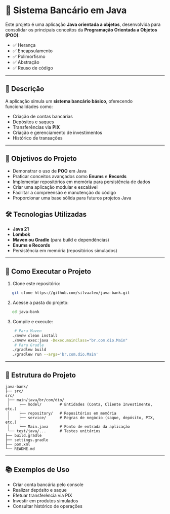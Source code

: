 # 🏦 Sistema Bancário em Java

Este projeto é uma aplicação **Java orientada a objetos**, desenvolvida para consolidar os principais conceitos da **Programação Orientada a Objetos (POO)**:

- ✅ Herança  
- ✅ Encapsulamento  
- ✅ Polimorfismo  
- ✅ Abstração  
- ✅ Reuso de código  
---

## 📌 Descrição

A aplicação simula um **sistema bancário básico**, oferecendo funcionalidades como:

- Criação de contas bancárias  
- Depósitos e saques  
- Transferências via **PIX**  
- Criação e gerenciamento de investimentos  
- Histórico de transações  

---

## 🎯 Objetivos do Projeto
- Demonstrar o uso de **POO** em Java
- Praticar conceitos avançados como **Enums** e **Records**
- Implementar repositórios em memória para persistência de dados
- Criar uma aplicação modular e escalável
- Facilitar a compreensão e manutenção do código
- Proporcionar uma base sólida para futuros projetos Java

## 🛠️ Tecnologias Utilizadas

- **Java 21**  
- **Lombok**  
- **Maven ou Gradle** (para build e dependências)  
- **Enums e Records**  
- Persistência em memória (repositórios simulados)  

---

## 🚀 Como Executar o Projeto

1. Clone este repositório:
```bash
   git clone https://github.com/silvaalex/java-bank.git
```
2. Acesse a pasta do projeto:
```bash
   cd java-bank
```
3. Compile e execute:
```bash
    # Para Maven
   ./mvnw clean install
   ./mvnw exec:java -Dexec.mainClass="br.com.dio.Main"
    # Para Gradle
   ./gradlew build
   ./gradlew run --args='br.com.dio.Main'
```
---
## 📖  Estrutura do Projeto
```plaintext
java-bank/
├── src/
src/
 ├── main/java/br/com/dio/
 │    ├── model/        # Entidades (Conta, Cliente Investimento, etc.)
 │    ├── repository/   # Repositórios em memória
 │    ├── service/      # Regras de negócio (saque, depósito, PIX, etc.)
 │    └── Main.java     # Ponto de entrada da aplicação
 └── test/java/...      # Testes unitários
├── build.gradle
├── settings.gradle
├── pom.xml
└── README.md
```
---
## 📚 Exemplos de Uso
- Criar conta bancária pelo console
- Realizar depósito e saque
- Efetuar transferência via PIX
- Investir em produtos simulados
- Consultar histórico de operações

